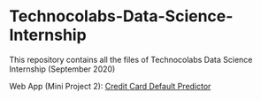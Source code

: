 # Technocolabs-Data-Science-Internship
This repository contains all the files of Technocolabs Data Science Internship (September 2020)

Web App (Mini Project 2): [Credit Card Default Predictor](https://predictor-by-souvik.herokuapp.com)
